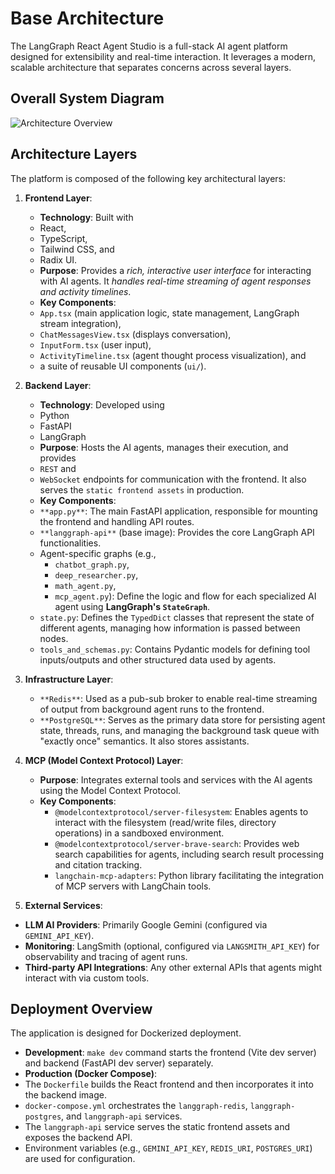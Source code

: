 # Base Architecture

The LangGraph React Agent Studio is a full-stack AI agent platform designed for extensibility and real-time interaction. It leverages a modern, scalable architecture that separates concerns across several layers.

## Overall System Diagram

![Architecture Overview](../../architecture.png)

## Architecture Layers

The platform is composed of the following key architectural layers:

1.  **Frontend Layer**:

    *   **Technology**: Built with
       * React,
       * TypeScript,
       * Tailwind CSS, and
       * Radix UI.
    *   **Purpose**: Provides a _rich, interactive user interface_ for interacting with AI agents. It _handles real-time streaming of agent responses and activity timelines_.
    *   **Key Components**:
       * `App.tsx` (main application logic, state management, LangGraph stream integration),
       * `ChatMessagesView.tsx` (displays conversation),
       * `InputForm.tsx` (user input),
       * `ActivityTimeline.tsx` (agent thought process visualization), and
       * a suite of reusable UI components (`ui/`).

2.  **Backend Layer**:

    *   **Technology**: Developed using 
       * Python
       * FastAPI
       * LangGraph
    *   **Purpose**: Hosts the AI agents, manages their execution, and provides
       * `REST` and
       * `WebSocket`
       endpoints for communication with the frontend. It also serves the `static frontend assets` in production.
    *   **Key Components**:
       *  `**app.py**`: The main FastAPI application, responsible for mounting the frontend and handling API routes.
       *  `**langgraph-api**` (base image): Provides the core LangGraph API functionalities.
       *  Agent-specific graphs (e.g.,
          * `chatbot_graph.py`,
          * `deep_researcher.py`,
          * `math_agent.py`,
          * `mcp_agent.py`): 
          Define the logic and flow for each specialized AI agent using **LangGraph's `StateGraph`**.
       *   `state.py`: Defines the `TypedDict` classes that represent the state of different agents, managing how information is passed between nodes.
       *   `tools_and_schemas.py`: Contains Pydantic models for defining tool inputs/outputs and other structured data used by agents.

3.  **Infrastructure Layer**:

    *  `**Redis**`: Used as a pub-sub broker to enable real-time streaming of output from background agent runs to the frontend.
    *  `**PostgreSQL**`: Serves as the primary data store for persisting agent state, threads, runs, and managing the background task queue with "exactly once" semantics. It also stores assistants.

4.  **MCP (Model Context Protocol) Layer**:

    *  **Purpose**: Integrates external tools and services with the AI agents using the Model Context Protocol.
    *  **Key Components**:
       *  `@modelcontextprotocol/server-filesystem`: Enables agents to interact with the filesystem (read/write files, directory operations) in a sandboxed environment.
       *  `@modelcontextprotocol/server-brave-search`: Provides web search capabilities for agents, including search result processing and citation tracking.
       *  `langchain-mcp-adapters`: Python library facilitating the integration of MCP servers with LangChain tools.

5.  **External Services**:

   *   **LLM AI Providers**: Primarily Google Gemini (configured via `GEMINI_API_KEY`).
   *   **Monitoring**: LangSmith (optional, configured via `LANGSMITH_API_KEY`) for observability and tracing of agent runs.
   *   **Third-party API Integrations**: Any other external APIs that agents might interact with via custom tools.

## Deployment Overview

The application is designed for Dockerized deployment.

*   **Development**: `make dev` command starts the frontend (Vite dev server) and backend (FastAPI dev server) separately.
*   **Production (Docker Compose)**:
   *   The `Dockerfile` builds the React frontend and then incorporates it into the backend image.
   *   `docker-compose.yml` orchestrates the `langgraph-redis`, `langgraph-postgres`, and `langgraph-api` services.
   *   The `langgraph-api` service serves the static frontend assets and exposes the backend API.
   *   Environment variables (e.g., `GEMINI_API_KEY`, `REDIS_URI`, `POSTGRES_URI`) are used for configuration.
